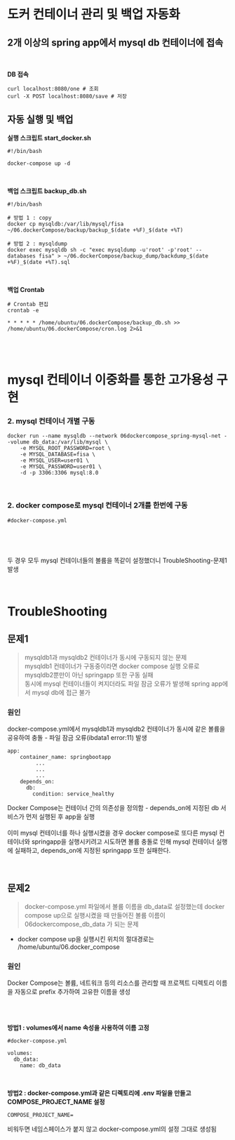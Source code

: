 # 도커 컨테이너 관리 및 백업 자동화 

## 2개 이상의 spring app에서 mysql db 컨테이너에 접속



<br>

<b>DB 접속</b>
```
curl localhost:8080/one # 조회
curl -X POST localhost:8080/save # 저장
```

## 자동 실행 및 백업

<b>실행 스크립트 start_docker.sh</b>
```
#!/bin/bash

docker-compose up -d
```
<br>

<b>백업 스크립트 backup_db.sh</b>
```
#!/bin/bash

# 방법 1 : copy
docker cp mysqldb:/var/lib/mysql/fisa ~/06.dockerCompose/backup/backup_$(date +%F)_$(date +%T)

# 방법 2 : mysqldump
docker exec mysqldb sh -c "exec mysqldump -u'root' -p'root' --databases fisa" > ~/06.dockerCompose/backup_dump/backdump_$(date +%F)_$(date +%T).sql
```
<br>

<b>백업 Crontab</b>
```
# Crontab 편집
crontab -e

* * * * * /home/ubuntu/06.dockerCompose/backup_db.sh >> /home/ubuntu/06.dockerCompose/cron.log 2>&1
```

<br><br>

# mysql 컨테이너 이중화를 통한 고가용성 구현

### 2. mysql 컨테이너 개별 구동

```
docker run --name mysqldb --network 06dockercompose_spring-mysql-net --volume db_data:/var/lib/mysql \
    -e MYSQL_ROOT_PASSWORD=root \
    -e MYSQL_DATABASE=fisa \
    -e MYSQL_USER=user01 \
    -e MYSQL_PASSWORD=user01 \
    -d -p 3306:3306 mysql:8.0
```

<br>

### 2. docker compose로 mysql 컨테이너 2개를 한번에 구동 

```
#docker-compose.yml



```

<br>

두 경우 모두 mysql 컨테이너들의 볼륨을 똑같이 설정했더니 TroubleShooting-문제1 발생

<br>

# TroubleShooting

## 문제1

> mysqldb1과 mysqldb2 컨테이너가 동시에 구동되지 않는 문제<br>
> mysqldb1 컨테이너가 구동중이라면 docker compose 실행 오류로 mysqldb2뿐만이 아닌 springapp 또한 구동 실패<br>
> 동시에 mysql 컨테이너들이 켜지더라도 파일 잠금 오류가 발생해 spring app에서 mysql db에 접근 불가

### 원인
docker-compose.yml에서 mysqldb1과 mysqldb2 컨테이너가 동시에 같은 볼륨을 공유하여 충돌 - 파일 잠금 오류(ibdata1 error:11) 발생<br>
```
app:
    container_name: springbootapp
         ...
         ...
         ...
    depends_on:
      db:
        condition: service_healthy
```
Docker Compose는 컨테이너 간의 의존성을 정의함 - depends_on에 지정된 db 서비스가 먼저 실행된 후 app을 실행
<br><br>
이미 mysql 컨테이너를 하나 실행시켰을 경우 docker compose로 또다른 mysql 컨테이너와 springapp을 실행시키려고 시도하면 볼륨 충돌로 인해 mysql 컨테이너 실행에 실패하고, depends_on에 지정된 springapp 또한 실패한다.


<br>

## 문제2

> docker-compose.yml 파일에서 볼륨 이름을 db_data로 설정했는데 docker compose up으로 실행시켰을 때 만들어진 볼륨 이름이 06dockercompose_db_data 가 되는 문제<br>

* docker compose up을 실행시킨 위치의 절대경로는 /home/ubuntu/06.docker_compose

### 원인
Docker Compose는 볼륨, 네트워크 등의 리소스를 관리할 때 프로젝트 디렉토리 이름을 자동으로 prefix 추가하여 고유한 이름을 생성

<br><br>


<b>방법1 : volumes에서 name 속성을 사용하여 이름 고정</b>
```
#docker-compose.yml 

volumes:
  db_data:
    name: db_data
```

<br>

<b>방법2 : docker-compose.yml과 같은 디렉토리에 .env 파일을 만들고 COMPOSE_PROJECT_NAME 설정 </b>
```
COMPOSE_PROJECT_NAME=
```
비워두면 네임스페이스가 붙지 않고 docker-compose.yml의 설정 그대로 생성됨


